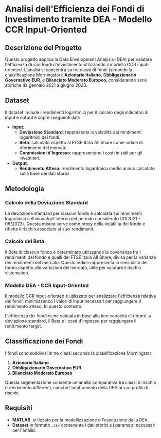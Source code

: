 # Analisi dell'Efficienza dei Fondi di Investimento tramite DEA - Modello CCR Input-Oriented

## Descrizione del Progetto
Questo progetto applica la Data Envelopment Analysis (DEA) per valutare l'efficienza di vari fondi d'investimento utilizzando il modello CCR input-oriented. L'analisi si concentra su tre classi di fondi (secondo la classificazione Morningstar): **Azionario Italiano**, **Obbligazionario Governativo EUR**, e **Bilanciato Moderato Europeo**, considerando serie storiche da gennaio 2021 a giugno 2023.

## Dataset
Il dataset include i rendimenti logaritmici per il calcolo degli indicatori di input e output e copre i seguenti dati:
- **Input**:
  - **Deviazione Standard**: rappresenta la volatilità dei rendimenti logaritmici dei fondi.
  - **Beta**: calcolato rispetto al FTSE Italia All Share come indice di riferimento del mercato.
  - **Commissioni d'Ingresso**: rappresentano i costi iniziali per gli investitori.
- **Output**:
  - **Rendimento Atteso**: rendimento logaritmico medio annuo calcolato sulla base dei dati storici.

## Metodologia
### Calcolo della Deviazione Standard
La deviazione standard per ciascun fondo è calcolata sui rendimenti logaritmici settimanali all'interno del periodo considerato (01/2021 - 06/2023). Questa misura serve come proxy della volatilità del fondo e riflette il rischio associato ai suoi rendimenti.

### Calcolo del Beta
Il Beta di ciascun fondo è determinato utilizzando la covarianza tra i rendimenti del fondo e quelli del FTSE Italia All Share, divisa per la varianza dei rendimenti del mercato. Questo indice rappresenta la sensibilità del fondo rispetto alle variazioni del mercato, utile per valutare il rischio sistematico.

### Modello DEA - CCR Input-Oriented
Il modello CCR input-oriented è utilizzato per analizzare l'efficienza relativa dei fondi, minimizzando i valori di input necessari per raggiungere il rendimento atteso. In questo contesto:

L'efficienza dei fondi viene valutata in base alla loro capacità di ridurre la deviazione standard, il Beta e i costi d'ingresso per raggiungere il rendimento target.

## Classificazione dei Fondi
I fondi sono suddivisi in tre classi secondo la classificazione Morningstar:
1. **Azionario Italiano**
2. **Obbligazionario Governativo EUR**
3. **Bilanciato Moderato Europeo**

Questa segmentazione consente un'analisi comparativa tra classi di rischio e rendimento differenti, nonché l'adattamento della DEA ai vari profili di rischio.

## Requisiti
- **MATLAB**: utilizzato per la modellizzazione e l'esecuzione della DEA.
- **Dataset** in formato `.csv` contenente i dati storici e i parametri necessari per l'analisi.
